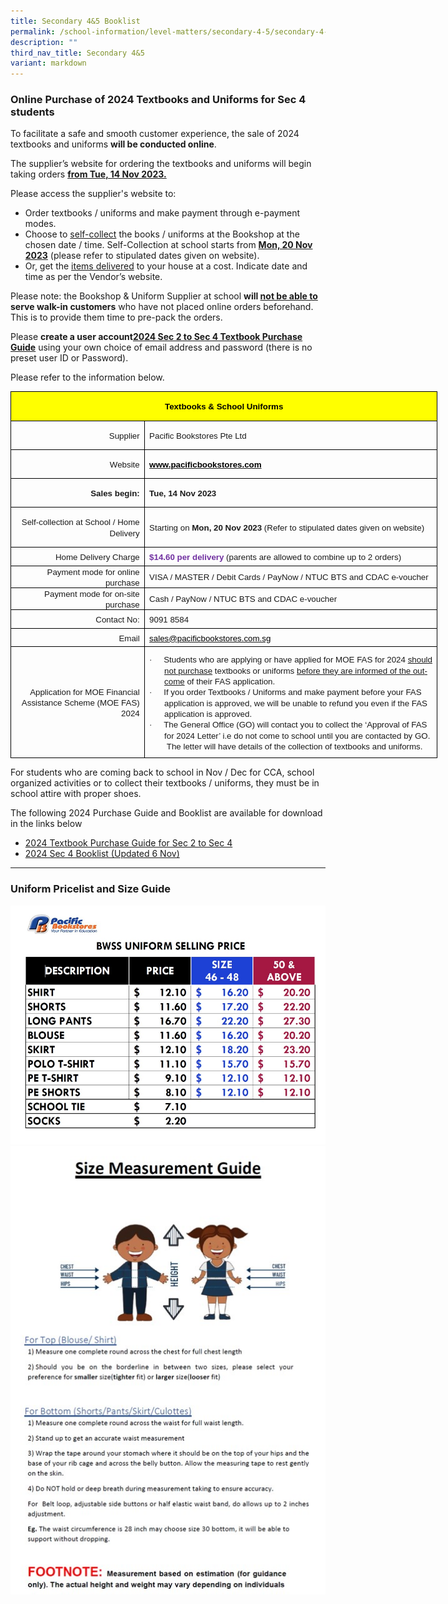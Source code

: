 ```yaml
---
title: Secondary 4&5 Booklist
permalink: /school-information/level-matters/secondary-4-5/secondary-4-5-booklist/
description: ""
third_nav_title: Secondary 4&5
variant: markdown
---
```

### Online Purchase of 2024 Textbooks and Uniforms for Sec 4 students
To facilitate a safe and smooth customer experience, the sale of 2024 textbooks and uniforms **will be conducted online**. 

The supplier’s website for ordering the textbooks and uniforms will begin taking orders <u><b>from Tue, 14 Nov 2023.</b></u>

Please access the supplier's website to:
* Order textbooks / uniforms and make payment through e-payment modes.
* Choose to <u>self-collect</u> the books / uniforms at the Bookshop at the chosen date / time. Self-Collection at school starts from <u><b>Mon, 20 Nov 2023</b></u> (please refer to stipulated dates given on website).
* Or, get the <u>items delivered</u> to your house at a cost.  Indicate date and time as per the Vendor’s website.

Please note: the Bookshop &amp; Uniform Supplier at school <b>will <u>not be able to </u>serve walk-in customers</b> who have not placed online orders beforehand.  This is to provide them time to pre-pack the orders. 

 Please <b>create a user account[2024 Sec 2 to Sec 4 Textbook Purchase Guide](/files/Book%20Lists/2024/2024_Bowen_Textbook_Purchase_Guide_S2to4.pdf)</b> using your own choice of email address and password (there is no preset user ID or Password).

Please refer to the information below.

<table style="width:512.5pt;border-collapse:collapse;mso-yfti-tbllook:1184;
 mso-padding-alt:0cm 0cm 0cm 0cm" width="683" cellpadding="0" cellspacing="0" border="0" class="MsoNormalTable"><tbody><tr style="mso-yfti-irow:0;mso-yfti-firstrow:yes;height:28.55pt"><td style="width:512.5pt;border:solid windowtext 1.0pt;
  background:yellow;padding:0cm 5.4pt 0cm 5.4pt;height:28.55pt" colspan="2" width="683"><p style="text-align:center" align="center" class="MsoNormal"><b><span style="font-size:10.0pt;line-height:107%;font-family:&quot;Arial&quot;,sans-serif;
  color:black;mso-color-alt:windowtext;mso-ansi-language:EN-SG">Textbooks &amp; School Uniforms</span></b><b><span style="font-size:10.0pt;line-height:107%;
  font-family:&quot;Arial&quot;,sans-serif;mso-ansi-language:EN-SG"></span></b></p></td></tr><tr style="mso-yfti-irow:1;height:25.25pt"><td style="width:157.0pt;border:solid windowtext 1.0pt;border-top:
  none;padding:0cm 5.4pt 0cm 5.4pt;height:25.25pt" width="209"><p style="text-align:right" align="right" class="MsoNormal"><span style="font-size:10.0pt;line-height:107%;font-family:&quot;Arial&quot;,sans-serif;
  mso-ansi-language:EN-SG">Supplier</span></p></td><td style="width:355.5pt;border-top:none;border-left:none;
  border-bottom:solid windowtext 1.0pt;border-right:solid windowtext 1.0pt;
  padding:0cm 5.4pt 0cm 5.4pt;height:25.25pt" width="474"><p class="MsoNormal"><span style="font-size:10.0pt;line-height:107%;font-family:
  &quot;Arial&quot;,sans-serif;mso-ansi-language:EN-SG">Pacific Bookstores Pte Ltd</span></p></td></tr><tr style="mso-yfti-irow:2;height:21.6pt"><td style="width:157.0pt;border:solid windowtext 1.0pt;border-top:
  none;padding:0cm 5.4pt 0cm 5.4pt;height:21.6pt" width="209"><p style="text-align:right" align="right" class="MsoNormal"><span style="font-size:10.0pt;line-height:107%;font-family:&quot;Arial&quot;,sans-serif;
  mso-ansi-language:EN-SG">Website</span></p></td><td style="width:355.5pt;border-top:none;border-left:none;
  border-bottom:solid windowtext 1.0pt;border-right:solid windowtext 1.0pt;
  padding:0cm 5.4pt 0cm 5.4pt;height:21.6pt" width="474"><p class="MsoNormal"><span style="font-size:10.0pt;line-height:107%;
  font-family:&quot;Arial&quot;,sans-serif" lang="EN-US"><a href="http://www.pacificbookstores.com"><b><span style="color:windowtext">www.pacificbookstores.com</span></b></a></span><i><span style="font-size:10.0pt;line-height:107%;font-family:&quot;Arial&quot;,sans-serif;
  mso-ansi-language:EN-SG"></span></i></p></td></tr><tr style="mso-yfti-irow:3;height:21.6pt"><td style="width:157.0pt;border:solid windowtext 1.0pt;border-top:
  none;padding:0cm 5.4pt 0cm 5.4pt;height:21.6pt" width="209"><p style="text-align:right" align="right" class="MsoNormal"><b><span style="font-size:10.0pt;line-height:107%;font-family:&quot;Arial&quot;,sans-serif" lang="EN-US">Sales begin:</span></b><span style="font-size:10.0pt;line-height:107%;font-family:
  &quot;Arial&quot;,sans-serif;mso-ansi-language:EN-SG"></span></p></td><td style="width:355.5pt;border-top:none;border-left:none;
  border-bottom:solid windowtext 1.0pt;border-right:solid windowtext 1.0pt;
  padding:0cm 5.4pt 0cm 5.4pt;height:21.6pt" width="474"><p class="MsoNormal"><b><span style="font-size:10.0pt;line-height:
  107%;font-family:&quot;Arial&quot;,sans-serif" lang="EN-US">Tue, 14 Nov 2023</span></b></p></td></tr><tr style="mso-yfti-irow:4;height:21.6pt"><td style="width:157.0pt;border:solid windowtext 1.0pt;border-top:
  none;padding:0cm 5.4pt 0cm 5.4pt;height:21.6pt" width="209"><p style="text-align:right" align="right" class="MsoNormal"><span style="font-size:10.0pt;line-height:107%;font-family:&quot;Arial&quot;,sans-serif" lang="EN-US">Self-collection at School / Home Delivery<b></b></span></p></td><td style="width:355.5pt;border-top:none;border-left:none;
  border-bottom:solid windowtext 1.0pt;border-right:solid windowtext 1.0pt;
  padding:0cm 5.4pt 0cm 5.4pt;height:21.6pt" width="474"><p class="MsoNormal"><span style="font-size:10.0pt;line-height:107%;
  font-family:&quot;Arial&quot;,sans-serif" lang="EN-US">Starting on <b>Mon, 20 Nov 2023 </b>(Refer to stipulated dates given on website)</span></p></td></tr><tr style="mso-yfti-irow:5;height:21.6pt"><td style="width:157.0pt;border:solid windowtext 1.0pt;border-top:
  none;padding:0cm 5.4pt 0cm 5.4pt;height:21.6pt" width="209"><p style="margin:0cm;text-align:right" align="right"><span style="font-size:10.0pt;font-family:&quot;Arial&quot;,sans-serif" lang="EN-US">Home Delivery Charge</span></p></td><td style="width:355.5pt;border-top:none;border-left:none;
  border-bottom:solid windowtext 1.0pt;border-right:solid windowtext 1.0pt;
  padding:0cm 5.4pt 0cm 5.4pt;height:21.6pt" width="474"><p style="margin:0cm"><b><span style="font-size:10.0pt;font-family:&quot;Arial&quot;,sans-serif;
  color:#7030A0;mso-ansi-language:EN-SG">$14.60 per delivery </span></b><span style="font-size:10.0pt;font-family:&quot;Arial&quot;,sans-serif;mso-ansi-language:
  EN-SG">(parents are allowed to combine up to 2 orders)</span><b><span style="font-size:10.0pt;font-family:&quot;Arial&quot;,sans-serif;color:#7030A0" lang="EN-US"></span></b></p></td></tr><tr style="mso-yfti-irow:6;height:21.6pt"><td style="width:157.0pt;border:solid windowtext 1.0pt;border-top:
  none;padding:0cm 5.4pt 0cm 5.4pt;height:21.6pt" width="209"><p style="margin:0cm;text-align:right" align="right"><span style="font-size:10.0pt;font-family:&quot;Arial&quot;,sans-serif" lang="EN-US">Payment mode for online purchase</span></p></td><td style="width:355.5pt;border-top:none;border-left:none;
  border-bottom:solid windowtext 1.0pt;border-right:solid windowtext 1.0pt;
  padding:0cm 5.4pt 0cm 5.4pt;height:21.6pt" width="474"><p style="margin:0cm"><span style="font-size:10.0pt;font-family:&quot;Arial&quot;,sans-serif;
  mso-ansi-language:EN-SG">VISA / MASTER / Debit Cards / PayNow / NTUC BTS and CDAC e-voucher</span><span style="font-size:10.0pt;font-family:
  &quot;Arial&quot;,sans-serif" lang="EN-US"></span></p></td></tr><tr style="mso-yfti-irow:7;height:21.6pt"><td style="width:157.0pt;border:solid windowtext 1.0pt;border-top:
  none;padding:0cm 5.4pt 0cm 5.4pt;height:21.6pt" width="209"><p style="margin:0cm;text-align:right" align="right"><span style="font-size:10.0pt;font-family:&quot;Arial&quot;,sans-serif" lang="EN-US">Payment mode for on-site purchase</span></p></td><td style="width:355.5pt;border-top:none;border-left:none;
  border-bottom:solid windowtext 1.0pt;border-right:solid windowtext 1.0pt;
  padding:0cm 5.4pt 0cm 5.4pt;height:21.6pt" width="474"><p style="margin:0cm"><span style="font-size:10.0pt;font-family:
  &quot;Arial&quot;,sans-serif" lang="EN-US">Cash / PayNow / </span><span style="font-size:10.0pt;
  font-family:&quot;Arial&quot;,sans-serif;mso-ansi-language:EN-SG">NTUC BTS and CDAC e-voucher</span><span style="font-size:10.0pt;font-family:&quot;Arial&quot;,sans-serif" lang="EN-US"></span></p></td></tr><tr style="mso-yfti-irow:8;height:21.6pt"><td style="width:157.0pt;border:solid windowtext 1.0pt;border-top:
  none;padding:0cm 5.4pt 0cm 5.4pt;height:21.6pt" width="209"><p style="margin:0cm;text-align:right" align="right"><span style="font-size:10.0pt;font-family:&quot;Arial&quot;,sans-serif" lang="EN-US">Contact No:</span></p></td><td style="width:355.5pt;border-top:none;border-left:none;
  border-bottom:solid windowtext 1.0pt;border-right:solid windowtext 1.0pt;
  padding:0cm 5.4pt 0cm 5.4pt;height:21.6pt" width="474"><p style="margin:0cm"><span style="font-size:10.0pt;font-family:&quot;Arial&quot;,sans-serif;
  mso-ansi-language:EN-SG">9091 8584</span><span style="font-size:
  10.0pt;font-family:&quot;Arial&quot;,sans-serif" lang="EN-US"></span></p></td></tr><tr style="mso-yfti-irow:9;height:21.6pt"><td style="width:157.0pt;border:solid windowtext 1.0pt;border-top:
  none;padding:0cm 5.4pt 0cm 5.4pt;height:21.6pt" width="209"><p style="margin:0cm;text-align:right" align="right"><span style="font-size:
  10.0pt;font-family:&quot;Arial&quot;,sans-serif;mso-ansi-language:EN-SG">Email</span><span style="font-size:10.0pt;font-family:&quot;Arial&quot;,sans-serif" lang="EN-US"></span></p></td><td style="width:355.5pt;border-top:none;border-left:none;
  border-bottom:solid windowtext 1.0pt;border-right:solid windowtext 1.0pt;
  padding:0cm 5.4pt 0cm 5.4pt;height:21.6pt" width="474"><p style="margin:0cm"><span style="font-size:10.0pt;font-family:
  &quot;Arial&quot;,sans-serif" lang="EN-US"><a href="mailto:sales@pacificbookstores.com.sg"><span style="color:windowtext;mso-ansi-language:EN-SG" lang="EN-SG">sales@pacificbookstores.com.sg</span></a></span></p></td></tr><tr style="mso-yfti-irow:10;mso-yfti-lastrow:yes;height:132.8pt"><td style="width:157.0pt;border:solid windowtext 1.0pt;border-top:
  none;padding:0cm 5.4pt 0cm 5.4pt;height:132.8pt" width="209"><p style="margin:0cm;text-align:right" align="right"><span style="font-size:
  10.0pt;font-family:&quot;Arial&quot;,sans-serif;mso-ansi-language:EN-SG">Application for MOE Financial Assistance Scheme (MOE FAS) 2024</span></p></td><td style="width:355.5pt;border-top:none;border-left:none;
  border-bottom:solid windowtext 1.0pt;border-right:solid windowtext 1.0pt;
  padding:0cm 5.4pt 0cm 5.4pt;height:132.8pt" width="474"><p style="margin-top:0cm;margin-right:0cm;
  margin-bottom:0cm;margin-left:18.0pt;mso-add-space:auto;text-indent:-18.0pt;
  line-height:normal;mso-list:l0 level1 lfo1" class="MsoListParagraphCxSpFirst"><span style="font-size:10.0pt;font-family:Symbol;mso-fareast-font-family:
  Symbol;mso-bidi-font-family:Symbol" lang="EN-US"><span style="mso-list:Ignore">·<span style="font:7.0pt &quot;Times New Roman&quot;">&nbsp;&nbsp;&nbsp;&nbsp;&nbsp;&nbsp;&nbsp; </span></span></span><span style="font-size:10.0pt;
  font-family:&quot;Arial&quot;,sans-serif" lang="EN-US">Students who are applying or have applied for MOE FAS for 2024 <u>should not purchase</u> textbooks or uniforms <u>before they are informed of the outcome</u> of their FAS application.</span></p><p style="margin-top:0cm;margin-right:0cm;
  margin-bottom:0cm;margin-left:18.0pt;mso-add-space:auto;text-indent:-18.0pt;
  line-height:normal;mso-list:l0 level1 lfo1" class="MsoListParagraphCxSpLast"><span style="font-size:10.0pt;font-family:Symbol;mso-fareast-font-family:
  Symbol;mso-bidi-font-family:Symbol" lang="EN-US"><span style="mso-list:Ignore">·<span style="font:7.0pt &quot;Times New Roman&quot;">&nbsp;&nbsp;&nbsp;&nbsp;&nbsp;&nbsp;&nbsp; </span></span></span><span style="font-size:10.0pt;
  font-family:&quot;Arial&quot;,sans-serif" lang="EN-US">If you order Textbooks / Uniforms and make payment before your FAS application is approved, we will be unable to refund you even if the FAS application is approved.</span></p><p style="margin-top:0cm;margin-right:0cm;margin-bottom:0cm;margin-left:18.0pt;
  text-indent:-18.0pt;mso-list:l0 level1 lfo1"><span style="font-size:10.0pt;font-family:Symbol;mso-fareast-font-family:
  Symbol;mso-bidi-font-family:Symbol" lang="EN-US"><span style="mso-list:Ignore">·<span style="font:7.0pt &quot;Times New Roman&quot;">&nbsp;&nbsp;&nbsp;&nbsp;&nbsp;&nbsp;&nbsp; </span></span></span><span style="font-size:10.0pt;
  font-family:&quot;Arial&quot;,sans-serif" lang="EN-US">The General Office (GO) will contact you to collect the ‘Approval of FAS for 2024 Letter’ i.e do not come to school until you are contacted by GO. &nbsp;The letter will have details of the collection of textbooks and uniforms.</span></p></td></tr></tbody></table>

For students who are coming back to school in Nov / Dec for CCA, school organized activities or to collect their textbooks / uniforms, they must be in school attire with proper shoes.

The following 2024 Purchase Guide and Booklist are available for download in the links below


* [2024 Textbook Purchase Guide for Sec 2 to Sec 4](/files/Book%20Lists/2024/2024_Bowen_Textbook_Purchase_Guide_S2to4.pdf)
*  [2024 Sec 4 Booklist (Updated 6 Nov)](/files/Book%20Lists/2024/2024%20bowen%20s4%20booklist%20ver061123.pdf)

<hr>

### Uniform Pricelist and Size Guide

![](/images/School%20Information/Booklist%20and%20Uniform/2024_Uniform_PriceList.jpg)
![](/images/Size%20guide.jpg)